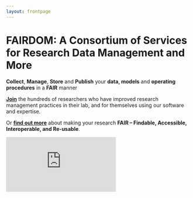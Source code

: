 ```yaml
---
layout: frontpage
---
```




<h1 id="front-page-title"><span class='text-blue font-weight-bold'>FAIR</span><span class='text-primary font-weight-bold'>DOM</span>: A Consortium of Services for Research Data Management and More</h1> 


**Collect**, **Manage**, **Store** and **Publish** your **data, models** and **operating procedures** in a **FAIR** manner

**[Join](https://fair-dom.org/contribute/join-us)** the hundreds of researchers who have improved research management practices in their lab, and for themselves using our software and expertise.

Or **[find out more](https://fair-dom.org/about-fairdom)** about making your research **FAIR – Findable, Accessible, Interoperable, and Re-usable**.


<iframe class="you-tube" src="https://www.youtube.com/embed/PWutnWBfUSw" frameborder="0" allow="accelerometer; autoplay; clipboard-write; encrypted-media; gyroscope; picture-in-picture" allowfullscreen></iframe>